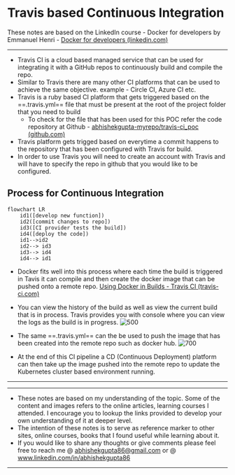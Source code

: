 # Travis based Continuous Integration
These notes are based on the LinkedIn course -  Docker for developers by Emmanuel Henri - [Docker for developers (linkedin.com)](https://www.linkedin.com/learning/docker-for-developers-14493163/docker-for-developers?autoplay=true&resume=false)

---
- Travis CI is a cloud based managed service that can be used for integrating it with a GitHub repos to continuously build and compile the repo.
- Similar to Travis there are many other CI platforms that can be used to achieve the same objective. example - Circle CI, Azure CI etc.
- Travis is a ruby based CI platform that gets triggered based on the ==.travis.yml== file that must be present at the root of the project folder that you need to build
	- To check for the file that has been used for this POC refer the code repository at Github - [abhishekgupta-myrepo/travis-ci_poc (github.com)](https://github.com/abhishekgupta-myrepo/travis-ci_poc)
- Travis platform gets trigged based on everytime a commit happens to the repository that has been configured with Travis for build.
- In order to use Travis you will need to create an account with Travis and will have to specify the repo in github that you would like to be configured.


## Process for Continuous Integration
```mermaid
flowchart LR  
    id1([develop new function])
    id2([commit changes to repo])
	id3([CI provider tests the build])
	id4([deploy the code])
	id1-->id2
	id2--> id3
	id3--> id4
	id4--> id1
```
- Docker fits well into this process where each time the build is triggered in Tavis it can compile and then create the docker image that can be pushed onto a remote repo. [Using Docker in Builds - Travis CI (travis-ci.com)](https://docs.travis-ci.com/user/docker/)

- You can view the history of the build as well as view the current build that is in process. Travis provides you with console where you can view the logs as the build is in progress.
![500](travis1.png)

- The same ==.travis.yml== can the be used to push the image that has been created into the remote repo such as docker hub.
![700](dockerhub1.png)

- At the end of this CI pipeline a CD (Continuous Deployment) platform can then take up the image pushed into the remote repo to update the Kubernetes cluster based environment running.

---
---
- These notes are based on my understanding of the topic. Some of the content and images refers to the online articles, learning courses I attended. I encourage you to lookup the links provided to develop your own understanding of it at deeper level.
- The intention of these notes is to serve as reference marker to other sites, online courses, books that I found useful while learning about it.
- If you would like to share any thoughts or give comments please feel free to reach me @ abhishekgupta86@gmail.com or @ www.linkedin.com/in/abhishekgupta86
---


